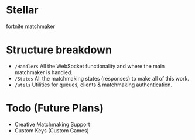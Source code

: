 # Stellar

fortnite matchmaker

# Structure breakdown

- `/Handlers` All the WebSocket functionality and where the main matchmaker is handled.
- `/States` All the matchmaking states (responses) to make all of this work.
- `/utils` Utilities for queues, clients & matchmaking authentication.

# Todo (Future Plans)

- Creative Matchmaking Support
- Custom Keys (Custom Games)
